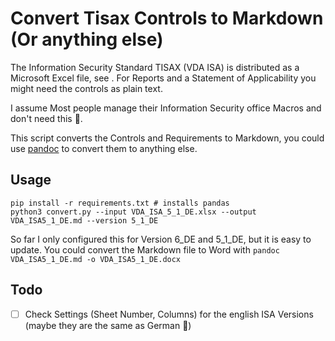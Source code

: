 <!-- ltex: language=en -->
# Convert Tisax Controls to Markdown (Or anything else)

The Information Security Standard TISAX (VDA ISA) is distributed as a Microsoft Excel file,
see [](https://portal.enx.com/en-us/TISAX/downloads/).
For Reports and a Statement of Applicability you might need the controls as plain text.

I assume Most people manage their Information Security office Macros and don't need this 🤯.

This script converts the Controls and Requirements to Markdown, you could use [pandoc](https://www.pandoc.org/) to convert them to anything else.

## Usage

```
pip install -r requirements.txt # installs pandas
python3 convert.py --input VDA_ISA_5_1_DE.xlsx --output VDA_ISA5_1_DE.md --version 5_1_DE
```
So far I only configured this for Version 6_DE and 5_1_DE, but it is easy to update.
You could convert the Markdown file to Word with `pandoc VDA_ISA5_1_DE.md -o VDA_ISA5_1_DE.docx`

## Todo

- [ ] Check Settings (Sheet Number, Columns) for the english ISA Versions (maybe they are the same as German 💁)
